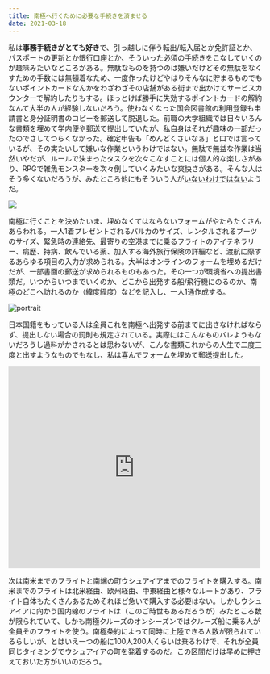 ```yaml
---
title: 南極へ行くために必要な手続きを済ませる
date: 2021-03-18
---
```


私は**事務手続きがとても好き**で、引っ越しに伴う転出/転入届とか免許証とか、パスポートの更新とか銀行口座とか、そういった必須の手続きをこなしていくのが趣味みたいなところがある。無駄なものを持つのは嫌いだけどその無駄をなくすための手数には無頓着なため、一度作ったけどやはりそんなに貯まるものでもないポイントカードなんかをわざわざその店舗がある街まで出かけてサービスカウンターで解約したりもする。ほっとけば勝手に失効するポイントカードの解約なんて大半の人が経験しないだろう。使わなくなった国会図書館の利用登録も申請書と身分証明書のコピーを郵送して脱退した。前職の大学組織では日々いろんな書類を埋めて学内便や郵送で提出していたが、私自身はそれが趣味の一部だったのでさしてつらくなかった。確定申告も「めんどくさいなぁ」と口では言っているが、その実たいして嫌いな作業というわけではない。無駄で無益な作業は当然いやだが、ルールで決まったタスクを次々こなすことには個人的な楽しさがあり、RPGで雑魚モンスターを次々倒していくみたいな爽快さがある。そんな人はそう多くないだろうが、みたところ他にもそういう人が[いないわけではない](https://anond.hatelabo.jp/20201004004630)ようだ。

![](https://photos.smugmug.com/photos/i-q7f5nn3/0/b35c287e/X2/i-q7f5nn3-X2.png)

南極に行くことを決めたいま、埋めなくてはならないフォームがやたらたくさんあらわれる。一人1着プレゼントされるパルカのサイズ、レンタルされるブーツのサイズ、緊急時の連絡先、最寄りの空港までに乗るフライトのアイテネラリー、病歴、持病、飲んでいる薬、加入する海外旅行保険の詳細など、渡航に際するあらゆる項目の入力が求められる。大半はオンラインのフォームを埋めるだけだが、一部書面の郵送が求められるものもあった。その一つが環境省への提出書類だ。いつからいつまでいくのか、どこから出発する船/飛行機にのるのか、南極のどこへ訪れるのか（緯度経度）などを記入し、一人1通作成する。

![portrait](https://photos.smugmug.com/photos/i-KJfQMpL/0/d0430f97/X3/i-KJfQMpL-X3.jpg)

日本国籍をもっている人は全員これを南極へ出発する前までに出さなければならず、提出しない場合の罰則も規定されている。実際にはこんなものバレようもないだろうし過料がかされるとは思わないが、こんな書類これからの人生で二度三度と出すようなものでもなし、私は喜んでフォームを埋めて郵送提出した。

<p>
    <iframe width="500" height="400" frameborder="0" src="https://www.bing.com/maps/embed?h=400&w=500&cp=-55.0266834859963~-68.3148342543665&lvl=6&typ=d&sty=r&src=SHELL&FORM=MBEDV8" scrolling="no"></iframe>
</p>

次は南米までのフライトと南端の町ウシュアイアまでのフライトを購入する。南米までのフライトは北米経由、欧州経由、中東経由と様々なルートがあり、フライト自体もたくさんあるためそれほど急いで購入する必要はない。しかしウシュアイアに向かう国内線のフライトは（このご時世もあるだろうが）みたところ数が限られていて、しかも南極クルーズのオンシーズンではクルーズ船に乗る人が全員そのフライトを使う。南極条約によって同時に上陸できる人数が限られているらしいが、とはいえ一つの船に100人200人くらいは乗るわけで、それが全員同じタイミングでウシュアイアの町を発着するのだ。この区間だけは早めに押さえておいた方がいいのだろう。
